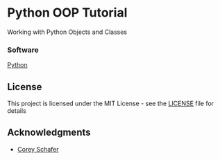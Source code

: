 # Python OOP Tutorial

Working with Python Objects and Classes


### Software

[Python](https://www.python.org/downloads/) 


## License

This project is licensed under the MIT License - see the [LICENSE](LICENSE) file for details

## Acknowledgments

* [Corey Schafer](http://coreyms.com/)

